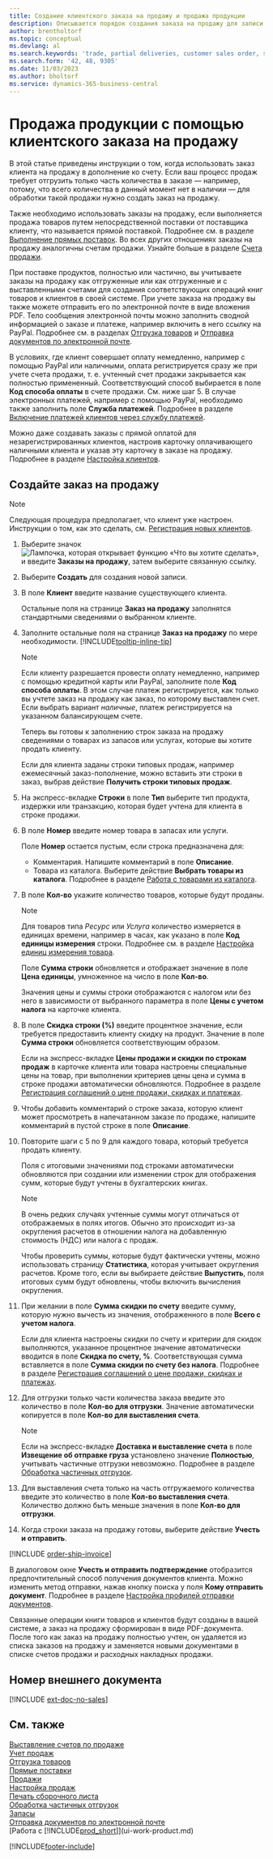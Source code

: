 ```yaml
---
title: Создание клиентского заказа на продажу и продажа продукции
description: Описывается порядок создания заказа на продажу для записи вашего соглашения с клиентом на продажу продукции или торговлю ею на определенных условиях.
author: brentholtorf
ms.topic: conceptual
ms.devlang: al
ms.search.keywords: 'trade, partial deliveries, customer sales order, shipping advice, partial shipments,'
ms.search.form: '42, 48, 9305'
ms.date: 11/03/2023
ms.author: bholtorf
ms.service: dynamics-365-business-central
---
```

# Продажа продукции с помощью клиентского заказа на продажу

В этой статье приведены инструкции о том, когда использовать заказ клиента на продажу в дополнение ко счету. Если ваш процесс продаж требует отгрузить только часть количества в заказе — например, потому, что всего количества в данный момент нет в наличии — для обработки такой продажи нужно создать заказ на продажу.

Также необходимо использовать заказы на продажу, если выполняется продажа товаров путем непосредственной поставки от поставщика клиенту, что называется прямой поставкой. Подробнее см. в разделе [Выполнение прямых поставок](sales-how-drop-shipment.md). Во всех других отношениях заказы на продажу аналогичны счетам продажи. Узнайте больше в разделе [Счета продажи](sales-how-invoice-sales.md).

При поставке продуктов, полностью или частично, вы учитываете заказы на продажу как отгруженные или как отгруженные и с выставленными счетами для создания соответствующих операций книг товаров и клиентов в своей системе. При учете заказа на продажу вы также можете отправить его по электронной почте в виде вложения PDF. Тело сообщения электронной почты можно заполнить сводной информацией о заказе и платеже, например включить в него ссылку на PayPal. Подробнее см. в разделах [Отгрузка товаров](warehouse-how-ship-items.md) и [Отправка документов по электронной почте](ui-how-send-documents-email.md).

В условиях, где клиент совершает оплату немедленно, например с помощью PayPal или наличными, оплата регистрируется сразу же при учете счета продажи, т. е. учтенный счет продажи закрывается как полностью примененный. Соответствующий способ выбирается в поле **Код способа оплаты** в счете продажи. См. ниже шаг 5. В случае электронных платежей, например с помощью PayPal, необходимо также заполнить поле **Служба платежей**. Подробнее в разделе [Включение платежей клиентов через службу платежей](sales-how-enable-payment-service-extensions.md).

Можно даже создавать заказы с прямой оплатой для незарегистрированных клиентов, настроив карточку оплачивающего наличными клиента и указав эту карточку в заказе на продажу. Подробнее в разделе [Настройка клиентов](finance-how-to-set-up-cash-customers.md).

## Создайте заказ на продажу

> [!NOTE]  
> Следующая процедура предполагает, что клиент уже настроен. Инструкции о том, как это сделать, см. [Регистрация новых клиентов](sales-how-register-new-customers.md).

1. Выберите значок ![Лампочка, которая открывает функцию «Что вы хотите сделать»](media/ui-search/search_small.png "Что вы хотите сделать"), и введите **Заказы на продажу**, затем выберите связанную ссылку.
2. Выберите **Создать** для создания новой записи.
3. В поле **Клиент** введите название существующего клиента.

    Остальные поля на странице **Заказ на продажу** заполнятся стандартными сведениями о выбранном клиенте.  

4. Заполните остальные поля на странице **Заказ на продажу** по мере необходимости. [!INCLUDE[tooltip-inline-tip](includes/tooltip-inline-tip_md.md)]

    > [!NOTE]  
    > Если клиенту разрешается провести оплату немедленно, например с помощью кредитной карты или PayPal, заполните поле **Код способа оплаты**. В этом случае платеж регистрируется, как только вы учтете заказ на продажу как заказ, по которому выставлен счет. Если выбрать вариант *наличные*, платеж регистрируется на указанном балансирующем счете.

    Теперь вы готовы к заполнению строк заказа на продажу сведениями о товарах из запасов или услугах, которые вы хотите продать клиенту.

    Если для клиента заданы строки типовых продаж, например ежемесячный заказ-пополнение, можно вставить эти строки в заказ, выбрав действие **Получить строки типовых продаж**.
5. На экспресс-вкладке **Строки** в поле **Тип** выберите тип продукта, издержки или транзакцию, которая будет учтена для клиента в строке продажи.

6. В поле **Номер** введите номер товара в запасах или услуги.

    Поле **Номер** остается пустым, если строка предназначена для:

    * Комментария. Напишите комментарий в поле **Описание**.
    * Товара из каталога. Выберите действие **Выбрать товары из каталога**. Подробнее в разделе [Работа с товарами из каталога](inventory-how-work-nonstock-items.md).
7. В поле **Кол-во** укажите количество товаров, которые будут проданы.

    > [!NOTE]  
    > Для товаров типа *Ресурс* или *Услуга* количество измеряется в единицах времени, например в часах, как указано в поле **Код единицы измерения** строки. Подробнее см. в разделе [Настройка единиц измерения товара](inventory-how-setup-units-of-measure.md).

    Поле **Сумма строки** обновляется и отображает значение в поле **Цена единицы**, умноженное на число в поле **Кол-во**.

    Значения цены и суммы строки отображаются с налогом или без него в зависимости от выбранного параметра в поле **Цены с учетом налога** на карточке клиента.
8. В поле **Скидка строки (%)** введите процентное значение, если требуется предоставить клиенту скидку на продукт. Значение в поле **Сумма строки** обновляется соответствующим образом.

    Если на экспресс-вкладке **Цены продажи и скидки по строкам продаж** в карточке клиента или товара настроены специальные цены на товар, при выполнении критериев цены цена и сумма в строке продажи автоматически обновляются. Подробнее в разделе [Регистрация соглашений о цене продажи, скидках и платежах](sales-how-record-sales-price-discount-payment-agreements.md).
9. Чтобы добавить комментарий о строке заказа, которую клиент может просмотреть в напечатанном заказе по продаже, напишите комментарий в пустой строке в поле **Описание**.  
10. Повторите шаги с 5 по 9 для каждого товара, который требуется продать клиенту.

    Поля с итоговыми значениями под строками автоматически обновляются при создании или изменении строк для отображения сумм, которые будут учтены в бухгалтерских книгах.

    > [!NOTE]
    > В очень редких случаях учтенные суммы могут отличаться от отображаемых в полях итогов. Обычно это происходит из-за округления расчетов в отношении налога на добавленную стоимость (НДС) или налога с продаж.
    >
    > Чтобы проверить суммы, которые будут фактически учтены, можно использовать страницу **Статистика**, которая учитывает округления расчетов. Кроме того, если вы выбираете действие **Выпустить**, поля итоговых сумм будут обновлены, чтобы включить вычисления округления.  

11. При желании в поле **Сумма скидки по счету** введите сумму, которую нужно вычесть из значения, отображенного в поле **Всего с учетом налога**.

    Если для клиента настроены скидки по счету и критерии для скидок выполняются, указанное процентное значение автоматически вводится в поле **Скидка по счету, %**. Соответствующая сумма вставляется в поле **Сумма скидки по счету без налога**. Подробнее в разделе [Регистрация соглашений о цене продажи, скидках и платежах](sales-how-record-sales-price-discount-payment-agreements.md).
12. Для отгрузки только части количества заказа введите это количество в поле **Кол-во для отгрузки**. Значение автоматически копируется в поле **Кол-во для выставления счета**.

    > [!NOTE]
    > Если на экспресс-вкладке **Доставка и выставление счета** в поле **Извещение об отправке груза** установлено значение **Полностью**, учитывать частичные отгрузки невозможно. Подробнее в разделе [Обработка частичных отгрузок](sales-how-send-partial-shipments.md).
13. Для выставления счета только на часть отгружаемого количества введите это количество в поле **Кол-во выставления счета**. Количество должно быть меньше значения в поле **Кол-во для отгрузки**.  
14. Когда строки заказа на продажу готовы, выберите действие **Учесть и отправить**.

[!INCLUDE [order-ship-invoice](includes/order-ship-invoice.md)]

В диалоговом окне **Учесть и отправить подтверждение** отобразится предпочтительный способ получения документов клиента. Можно изменить метод отправки, нажав кнопку поиска у поля **Кому отправить документ**. Подробнее в разделе [Настройка профилей отправки документов](sales-how-setup-document-send-profiles.md).

Связанные операции книги товаров и клиентов будут созданы в вашей системе, а заказ на продажу сформирован в виде PDF-документа. После того как заказ на продажу полностью учтен, он удаляется из списка заказов на продажу и заменяется новыми документами в списке счетов продажи и расходных накладных продажи.  

## Номер внешнего документа

[!INCLUDE [ext-doc-no-sales](includes/ext-doc-no-sales.md)]

## См. также

[Выставление счетов по продаже](sales-how-invoice-sales.md)  
[Учет продаж](ui-post-sales.md)  
[Отгрузка товаров](warehouse-how-ship-items.md)  
[Прямые поставки](sales-how-drop-shipment.md)  
[Продажи](sales-manage-sales.md)  
[Настройка продаж](sales-setup-sales.md)  
[Печать сборочного листа](sales-how-print-picking-list.md)  
[Обработка частичных отгрузок](sales-how-send-partial-shipments.md)  
[Запасы](inventory-manage-inventory.md)  
[Отправка документов по электронной почте](ui-how-send-documents-email.md)  
[Работа с [!INCLUDE[prod_short](includes/prod_short.md)]](ui-work-product.md)  

[!INCLUDE[footer-include](includes/footer-banner.md)]
